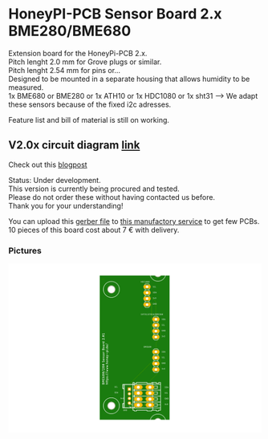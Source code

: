 # HoneyPI-PCB Sensor Board 2.x BME280/BME680

Extension board for the HoneyPi-PCB 2.x.  
Pitch lenght 2.0 mm for Grove plugs or similar.  
Pitch lenght 2.54 mm for pins or...  
Designed to be mounted in a separate housing that allows humidity to be measured.  
1x BME680 or BME280 or 1x ATH10 or 1x HDC1080 or 1x sht31
--> We adapt these sensors because of the fixed i2c adresses. 

Feature list and bill of material is still on working.   

## V2.0x circuit diagram [link](./PCB_Sensor_Board_2.x_BME280_680_ATH10_HDC1080.pdf)
Check out this [blogpost](https://www.honey-pi.de/)

Status: Under development.  
This version is currently being procured and tested.  
Please do not order these without having contacted us before.  
Thank you for your understanding!  

You can upload this [gerber file](./PCB_Sensor_Board_2.x_BME280_680_ATH10_HDC1080.zip) to [this manufactory service](https://jlcpcb.com/quote) to get few PCBs. 10 pieces of this board cost about 7 € with delivery. 

### Pictures
![Board render picture](./Pictures/PCB_Sensor_Board_2.x_BME280_680_ATH10_HDC1080.png)



